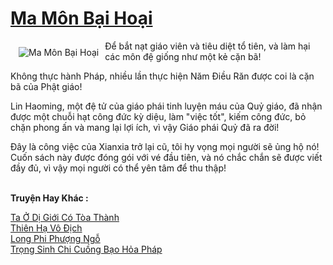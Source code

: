 <a href="https://truyentiki.com/ma-mon-bai-hoai.33562/" title="Ma Môn Bại Hoại"><h1>Ma Môn Bại Hoại</h1></a><div style="display:table"><img align="right" style="float: left; padding: 10px;" src="https://truyentiki.com/a/img/str/src/33562.jpg" alt="Ma Môn Bại Hoại">Để bắt nạt giáo viên và tiêu diệt tổ tiên, và làm hại các môn đệ giống như một kẻ cặn bã! <p></p> Không thực hành Pháp, nhiều lần thực hiện Năm Điều Răn được coi là cặn bã của Phật giáo! <p></p> Lin Haoming, một đệ tử của giáo phái tinh luyện máu của Quỷ giáo, đã nhận được một chuỗi hạt công đức kỳ diệu, làm "việc tốt", kiếm công đức, bỏ chặn phong ấn và mang lại lợi ích, vì vậy Giáo phái Quỷ đã ra đời! <p></p> Đây là công việc của Xianxia trở lại cũ, tôi hy vọng mọi người sẽ ủng hộ nó! Cuốn sách này được đóng gói với vé đầu tiên, và nó chắc chắn sẽ được viết đầy đủ, vì vậy mọi người có thể yên tâm để thu thập!</div><p><br><b>Truyện Hay Khác :</b></p><a href="https://truyentiki.com/ta-o-di-gioi-co-toa-thanh.33561/" alt="Ta Ở Dị Giới Có Tòa Thành">Ta Ở Dị Giới Có Tòa Thành</a><br/><a href="https://github.com/nownovels/top500/tree/master/truyenhay/33736/" alt="Thiên Hạ Vô Địch">Thiên Hạ Vô Địch</a><br/><a href="https://truyentiki.wordpress.com/2020/06/08/long-phi-phuong-ngo/" alt="Long Phi Phượng Ngỗ">Long Phi Phượng Ngỗ</a><br/><a href="https://truyentiki.wordpress.com/2020/06/08/trong-sinh-chi-cuong-bao-hoa-phap/" alt="Trọng Sinh Chi Cuồng Bạo Hỏa Pháp">Trọng Sinh Chi Cuồng Bạo Hỏa Pháp</a><br/>